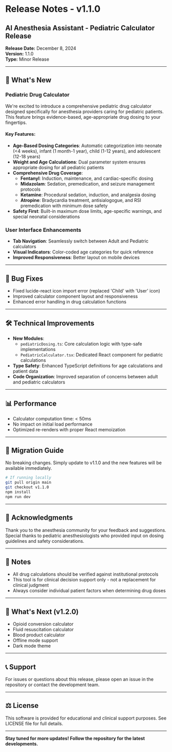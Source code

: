 # Release Notes - v1.1.0

## AI Anesthesia Assistant - Pediatric Calculator Release

**Release Date:** December 8, 2024  
**Version:** 1.1.0  
**Type:** Minor Release

---

## 🎉 What's New

### Pediatric Drug Calculator
We're excited to introduce a comprehensive pediatric drug calculator designed specifically for anesthesia providers caring for pediatric patients. This feature brings evidence-based, age-appropriate drug dosing to your fingertips.

#### Key Features:
- **Age-Based Dosing Categories**: Automatic categorization into neonate (<4 weeks), infant (1 month-1 year), child (1-12 years), and adolescent (12-18 years)
- **Weight and Age Calculations**: Dual parameter system ensures appropriate dosing for all pediatric patients
- **Comprehensive Drug Coverage**:
  - **Fentanyl**: Induction, maintenance, and cardiac-specific dosing
  - **Midazolam**: Sedation, premedication, and seizure management protocols
  - **Ketamine**: Procedural sedation, induction, and analgesia dosing
  - **Atropine**: Bradycardia treatment, antisialogogue, and RSI premedication with minimum dose safety
- **Safety First**: Built-in maximum dose limits, age-specific warnings, and special neonatal considerations

### User Interface Enhancements
- **Tab Navigation**: Seamlessly switch between Adult and Pediatric calculators
- **Visual Indicators**: Color-coded age categories for quick reference
- **Improved Responsiveness**: Better layout on mobile devices

---

## 🐛 Bug Fixes
- Fixed lucide-react icon import error (replaced 'Child' with 'User' icon)
- Improved calculator component layout and responsiveness
- Enhanced error handling in drug calculation functions

---

## 🛠 Technical Improvements
- **New Modules**:
  - `pediatricDosing.ts`: Core calculation logic with type-safe implementations
  - `PediatricCalculator.tsx`: Dedicated React component for pediatric calculations
- **Type Safety**: Enhanced TypeScript definitions for age calculations and patient data
- **Code Organization**: Improved separation of concerns between adult and pediatric calculators

---

## 📊 Performance
- Calculator computation time: < 50ms
- No impact on initial load performance
- Optimized re-renders with proper React memoization

---

## 🔄 Migration Guide
No breaking changes. Simply update to v1.1.0 and the new features will be available immediately.

```bash
# If running locally
git pull origin main
git checkout v1.1.0
npm install
npm run dev
```

---

## 🙏 Acknowledgments
Thank you to the anesthesia community for your feedback and suggestions. Special thanks to pediatric anesthesiologists who provided input on dosing guidelines and safety considerations.

---

## 📝 Notes
- All drug calculations should be verified against institutional protocols
- This tool is for clinical decision support only - not a replacement for clinical judgment
- Always consider individual patient factors when determining drug doses

---

## 🚀 What's Next (v1.2.0)
- Opioid conversion calculator
- Fluid resuscitation calculator
- Blood product calculator
- Offline mode support
- Dark mode theme

---

## 📞 Support
For issues or questions about this release, please open an issue in the repository or contact the development team.

---

## ⚖️ License
This software is provided for educational and clinical support purposes. See LICENSE file for full details.

---

**Stay tuned for more updates! Follow the repository for the latest developments.**